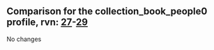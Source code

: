 ## Comparison for the collection_book_people0 profile, rvn: [27](https://github.com/PRO100KatYT/FortniteProfileRevisions/tree/main/profiles/collection_book_people0/27%20collection_book_people0.json)-[29](https://github.com/PRO100KatYT/FortniteProfileRevisions/tree/main/profiles/collection_book_people0/29%20collection_book_people0.json)

No changes
